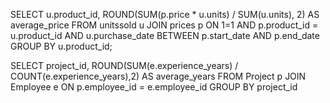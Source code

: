SELECT 
    u.product_id, 
    ROUND(SUM(p.price * u.units) / SUM(u.units), 2) AS average_price
FROM unitssold u
JOIN prices p ON 1=1
    AND p.product_id = u.product_id
    AND u.purchase_date BETWEEN p.start_date AND p.end_date
GROUP BY u.product_id;

SELECT
    project_id,
    ROUND(SUM(e.experience_years) / COUNT(e.experience_years),2) AS average_years
FROM Project p
JOIN Employee e ON
    p.employee_id = e.employee_id
GROUP BY project_id
